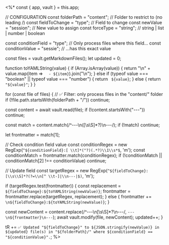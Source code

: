 <%*
const { app, vault } = this.app;

// CONFIGURATION
const folderPath = "content";          // Folder to restrict to (no leading /)
const fieldToChange = "type";          // Field to change
const newValue = "session";             // New value to assign
const forceType = "string";            // string | list | number | boolean

const conditionField = "type";         // Only process files where this field...
const conditionValue = "sessie";      // ...has this exact value

const files = vault.getMarkdownFiles();
let updated = 0;

function toYAMLString(value) {
  if (Array.isArray(value)) {
    return "\n" + value.map(item => `  - ${item}`).join("\n");
  } else if (typeof value === "boolean" || typeof value === "number") {
    return ` ${value}`;
  } else {
    return ` "${value}"`;
  }
}

for (const file of files) {
  // ✅ Filter: only process files in the "content/" folder
  if (!file.path.startsWith(folderPath + "/")) continue;

  const content = await vault.read(file);
  if (!content.startsWith("---")) continue;

  const match = content.match(/^---\n([\s\S]*?)\n---/);
  if (!match) continue;

  let frontmatter = match[1];

  // Check condition field value
  const conditionRegex = new RegExp(`^${conditionField}:[ \\t]*("?)(.*?)\\1\\s*$`, 'm');
  const conditionMatch = frontmatter.match(conditionRegex);
  if (!conditionMatch || conditionMatch[2] !== conditionValue) continue;

  // Update field
  const targetRegex = new RegExp(`^${fieldToChange}:[\\s\\S]*?(?=\\n[^ \\t-]|\\n---|$)`, 'm');

  if (targetRegex.test(frontmatter)) {
    const replacement = `${fieldToChange}:${toYAMLString(newValue)}`;
    frontmatter = frontmatter.replace(targetRegex, replacement);
  } else {
    frontmatter += `\n${fieldToChange}:${toYAMLString(newValue)}`;
  }

  const newContent = content.replace(/^---\n[\s\S]*?\n---/, `---\n${frontmatter}\n---`);
  await vault.modify(file, newContent);
  updated++;
}

tR += `✅ Updated "${fieldToChange}" to ${JSON.stringify(newValue)} in ${updated} file(s) in "${folderPath}/" where ${conditionField} == "${conditionValue}".`;
%>